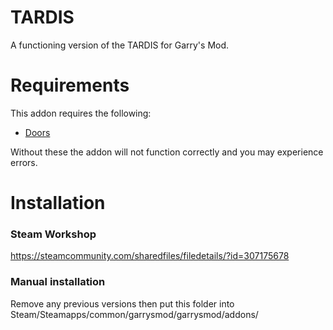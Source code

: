 TARDIS
=
A functioning version of the TARDIS for Garry's Mod.

Requirements
=
This addon requires the following:
- [Doors](https://github.com/MattJeanes/Doors)

Without these the addon will not function correctly and you may experience errors.

Installation
=
### Steam Workshop
https://steamcommunity.com/sharedfiles/filedetails/?id=307175678

### Manual installation
Remove any previous versions then put this folder into Steam/Steamapps/common/garrysmod/garrysmod/addons/
